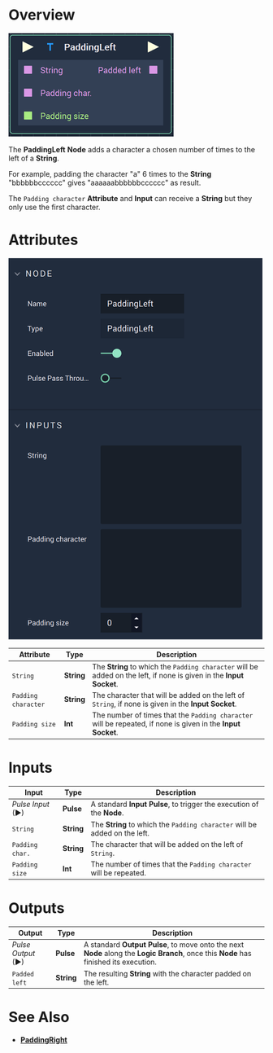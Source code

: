 # Overview

![The PaddingLeft Node.](../../.gitbook/assets/paddingleftnode.png)

The **PaddingLeft** **Node** adds a character a chosen number of times to the left of a **String**.

For example, padding the character "a" 6 times to the **String** "bbbbbbcccccc" gives "aaaaaabbbbbbcccccc" as result.

The `Padding character` **Attribute** and **Input** can receive a **String** but they only use the first character.

# Attributes

![The PaddingLeft Node Attributes.](../../.gitbook/assets/paddingleftattributes.png)

|Attribute|Type|Description|
|---|---|---|
| `String` | **String** | The **String** to which the `Padding character` will be added on the left, if none is given in the **Input Socket**. |
| `Padding character` | **String** | The character that will be added on the left of `String`, if none is given in the **Input Socket**. |
| `Padding size` | **Int** | The number of times that the `Padding character` will be repeated, if none is given in the **Input Socket**. |

# Inputs

|Input|Type|Description|
|---|---|---|
|*Pulse Input* (►)|**Pulse**|A standard **Input Pulse**, to trigger the execution of the **Node**.|
| `String` | **String** | The **String** to which the `Padding character` will be added on the left. |
| `Padding char.` | **String** | The character that will be added on the left of `String`. |
| `Padding size` | **Int** | The number of times that the `Padding character` will be repeated.|

# Outputs

|Output|Type|Description|
|---|---|---|
|*Pulse Output* (►)|**Pulse**|A standard **Output Pulse**, to move onto the next **Node** along the **Logic Branch**, once this **Node** has finished its execution.|
| `Padded left` | **String** | The resulting **String** with the character padded on the left. |

# See Also

* [**PaddingRight**](paddingright.md)

